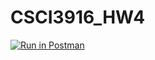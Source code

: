 # CSCI3916_HW4
[![Run in Postman](https://run.pstmn.io/button.svg)](https://app.getpostman.com/run-collection/6e2630922767988a4afc)

